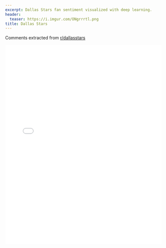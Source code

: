 ```yaml
---
excerpt: Dallas Stars fan sentiment visualized with deep learning.
header:
  teaser: https://i.imgur.com/ONgrrrtl.png
title: Dallas Stars
---
```


Comments extracted from [r/dallasstars](https://reddit.com/r/dallasstars)
<iframe id="igraph" scrolling="no" style="border:none;" seamless="seamless" src="/plots/NHL/DAL.html" height="640" width="100%"></iframe>